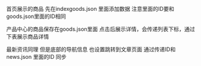 
首页展示的商品
先在indexgoods.json 里面添加数据
注意里面的ID要和goods.json里面的ID相同

产品中心的商品保存在goods.json里面
点击后展示详情，会传递列表下标，通过下表展示商品详情

最新资讯同理
但是底部的导航信息 也设置跳转到文章页面
通过传递ID和news.json 里面的ID 同步